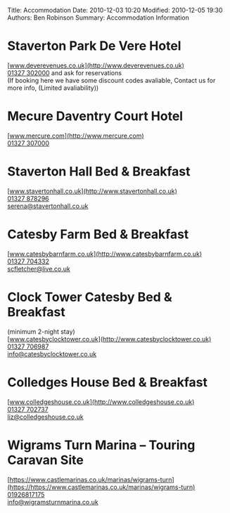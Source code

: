 Title: Accommodation
Date: 2010-12-03 10:20
Modified: 2010-12-05 19:30
Authors: Ben Robinson
Summary: Accommodation Information


# Staverton Park De Vere Hotel  
[www.deverevenues.co.uk](http://www.deverevenues.co.uk)  
[01327 302000](tel:+441327302000) and ask for reservations  
(If booking here we have some discount codes avaliable, Contact us for more info, (Limited avaliability))  

# Mecure Daventry Court Hotel 
[www.mercure.com](http://www.mercure.com)  
[01327 307000](tel:+441327307000)  

# Staverton Hall Bed & Breakfast
[www.stavertonhall.co.uk](http://www.stavertonhall.co.uk)  
[01327 878296](tel://+441327878296)  
[serena@stavertonhall.co.uk](mailto://serena@stavertonhall.co.uk)  

# Catesby Farm Bed & Breakfast
[www.catesbybarnfarm.co.uk](http://www.catesbybarnfarm.co.uk)  
[01327 704332](tel:+441327704332)  
[scfletcher@live.co.uk](mailto://scfletcher@live.co.uk)  

# Clock Tower Catesby Bed & Breakfast
(minimum 2-night stay)  
[www.catesbyclocktower.co.uk](http://www.catesbyclocktower.co.uk)  
[01327 706987](tel:+441327706987)  
[info@catesbyclocktower.co.uk](mailto://info@catesbyclocktower.co.uk)  

# Colledges House Bed & Breakfast
[www.colledgeshouse.co.uk](http://www.colledgeshouse.co.uk)  
[01327 702737](tel:+441327702737)  
[liz@colledgeshouse.co.uk](mailto://liz@colledgeshouse.co.uk)  

# Wigrams Turn Marina – Touring Caravan Site
[https://www.castlemarinas.co.uk/marinas/wigrams-turn](https://https://www.castlemarinas.co.uk/marinas/wigrams-turn)  
[01926817175](tel://01926817175)  
[info@wigramsturnmarina.co.uk](mailto://info@wigramsturnmarina.co.uk)  
